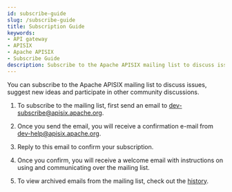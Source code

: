 ```yaml
---
id: subscribe-guide
slug: /subscribe-guide
title: Subscription Guide
keywords:
- API gateway
- APISIX
- Apache APISIX
- Subscribe Guide
description: Subscribe to the Apache APISIX mailing list to discuss issues, suggest new ideas and participate in other community discussions.
---
```


You can subscribe to the Apache APISIX mailing list to discuss issues, suggest new ideas and participate in other community discussions.

1. To subscribe to the mailing list, first send an email to dev-subscribe@apisix.apache.org.

2. Once you send the email, you will receive a confirmation e-mail from dev-help@apisix.apache.org.

3. Reply to this email to confirm your subscription.

4. Once you confirm, you will receive a welcome email with instructions on using and communicating over the mailing list.

5. To view archived emails from the mailing list, check out the [history](https://lists.apache.org/list.html?apisix.apache.org).
